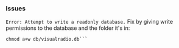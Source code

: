 ### Issues

```Error: Attempt to write a readonly database.```
Fix by giving write permissions to the database and the folder it's in:
```chmod a+w db
chmod a+w db/visualradio.db```